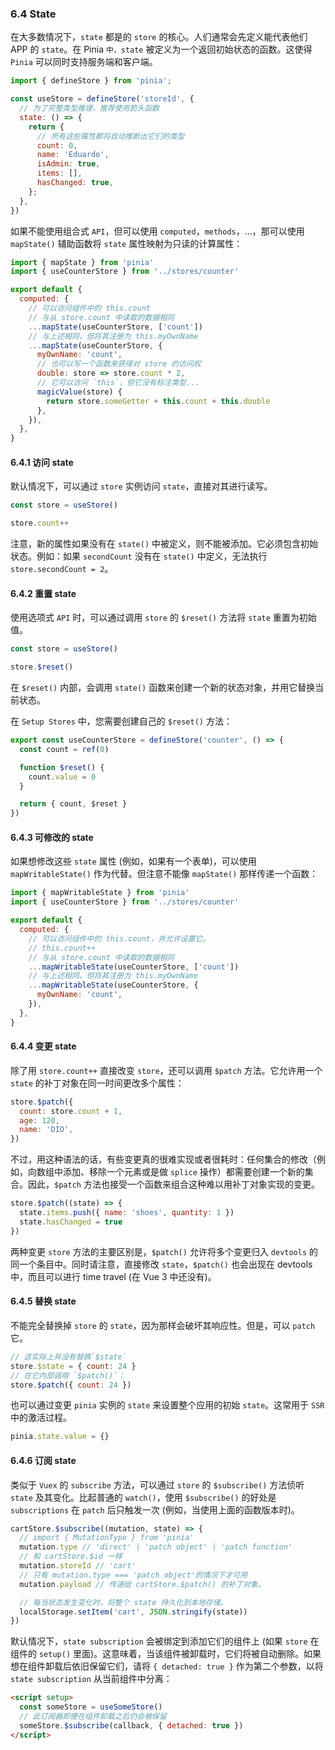### 6.4 State

在大多数情况下，`state` 都是的 `store` 的核心。人们通常会先定义能代表他们 APP 的 `state`。在 Pinia `中，state` 被定义为一个返回初始状态的函数。这使得 `Pinia` 可以同时支持服务端和客户端。

```js
import { defineStore } from 'pinia';

const useStore = defineStore('storeId', {
  // 为了完整类型推理，推荐使用箭头函数
  state: () => {
    return {
      // 所有这些属性都将自动推断出它们的类型
      count: 0,
      name: 'Eduardo',
      isAdmin: true,
      items: [],
      hasChanged: true,
    };
  },
})
```

如果不能使用组合式 `API`，但可以使用 `computed`，`methods`，...，那可以使用 `mapState()` 辅助函数将 `state` 属性映射为只读的计算属性：

```js
import { mapState } from 'pinia'
import { useCounterStore } from '../stores/counter'

export default {
  computed: {
    // 可以访问组件中的 this.count
    // 与从 store.count 中读取的数据相同
    ...mapState(useCounterStore, ['count'])
    // 与上述相同，但将其注册为 this.myOwnName
    ...mapState(useCounterStore, {
      myOwnName: 'count',
      // 也可以写一个函数来获得对 store 的访问权
      double: store => store.count * 2,
      // 它可以访问 `this`，但它没有标注类型...
      magicValue(store) {
        return store.someGetter + this.count + this.double
      },
    }),
  },
}
```

#### 6.4.1 访问 state

默认情况下，可以通过 `store` 实例访问 `state`，直接对其进行读写。

```js
const store = useStore()

store.count++
```

注意，新的属性如果没有在 `state()` 中被定义，则不能被添加。它必须包含初始状态。例如：如果 `secondCount` 没有在 `state()` 中定义，无法执行 `store.secondCount = 2`。

#### 6.4.2 重置 state

使用选项式 `API` 时，可以通过调用 `store` 的 `$reset()` 方法将 `state` 重置为初始值。

```js
const store = useStore()

store.$reset()
```

在 `$reset()` 内部，会调用 `state()` 函数来创建一个新的状态对象，并用它替换当前状态。

在 `Setup Stores` 中，您需要创建自己的 `$reset()` 方法：

```js
export const useCounterStore = defineStore('counter', () => {
  const count = ref(0)

  function $reset() {
    count.value = 0
  }

  return { count, $reset }
})
```

#### 6.4.3 可修改的 state

如果想修改这些 `state` 属性 (例如，如果有一个表单)，可以使用 `mapWritableState()` 作为代替。但注意不能像 `mapState()` 那样传递一个函数：

```js
import { mapWritableState } from 'pinia'
import { useCounterStore } from '../stores/counter'

export default {
  computed: {
    // 可以访问组件中的 this.count，并允许设置它。
    // this.count++
    // 与从 store.count 中读取的数据相同
    ...mapWritableState(useCounterStore, ['count'])
    // 与上述相同，但将其注册为 this.myOwnName
    ...mapWritableState(useCounterStore, {
      myOwnName: 'count',
    }),
  },
}
```

#### 6.4.4 变更 state

除了用 `store.count++` 直接改变 `store`，还可以调用 `$patch` 方法。它允许用一个 `state` 的补丁对象在同一时间更改多个属性：

```js
store.$patch({
  count: store.count + 1,
  age: 120,
  name: 'DIO',
})
```

不过，用这种语法的话，有些变更真的很难实现或者很耗时：任何集合的修改（例如，向数组中添加、移除一个元素或是做 `splice` 操作）都需要创建一个新的集合。因此，`$patch` 方法也接受一个函数来组合这种难以用补丁对象实现的变更。


```js
store.$patch((state) => {
  state.items.push({ name: 'shoes', quantity: 1 })
  state.hasChanged = true
})
```

两种变更 `store` 方法的主要区别是，`$patch()` 允许将多个变更归入 `devtools` 的同一个条目中。同时请注意，直接修改 `state`，`$patch()` 也会出现在 devtools 中，而且可以进行 time travel (在 Vue 3 中还没有)。

#### 6.4.5 替换 state

不能完全替换掉 `store` 的 `state`，因为那样会破坏其响应性。但是，可以 `patch` 它。

```js
// 这实际上并没有替换`$state`
store.$state = { count: 24 }
// 在它内部调用 `$patch()`：
store.$patch({ count: 24 })
```

也可以通过变更 `pinia` 实例的 `state` 来设置整个应用的初始 `state`。这常用于 `SSR` 中的激活过程。

```js
pinia.state.value = {}
```

#### 6.4.6 订阅 state

类似于 `Vuex` 的 `subscribe` 方法，可以通过 `store` 的 `$subscribe()` 方法侦听 `state` 及其变化。比起普通的 `watch()`，使用 `$subscribe()` 的好处是 `subscriptions` 在 `patch` 后只触发一次 (例如，当使用上面的函数版本时)。

```js
cartStore.$subscribe((mutation, state) => {
  // import { MutationType } from 'pinia'
  mutation.type // 'direct' | 'patch object' | 'patch function'
  // 和 cartStore.$id 一样
  mutation.storeId // 'cart'
  // 只有 mutation.type === 'patch object'的情况下才可用
  mutation.payload // 传递给 cartStore.$patch() 的补丁对象。

  // 每当状态发生变化时，将整个 state 持久化到本地存储。
  localStorage.setItem('cart', JSON.stringify(state))
})
```

默认情况下，`state subscription` 会被绑定到添加它们的组件上 (如果 `store` 在组件的 `setup()` 里面)。这意味着，当该组件被卸载时，它们将被自动删除。如果想在组件卸载后依旧保留它们，请将 `{ detached: true }` 作为第二个参数，以将 `state subscription` 从当前组件中分离：

```html
<script setup>
  const someStore = useSomeStore()
  // 此订阅器即便在组件卸载之后仍会被保留
  someStore.$subscribe(callback, { detached: true })
</script>
```
